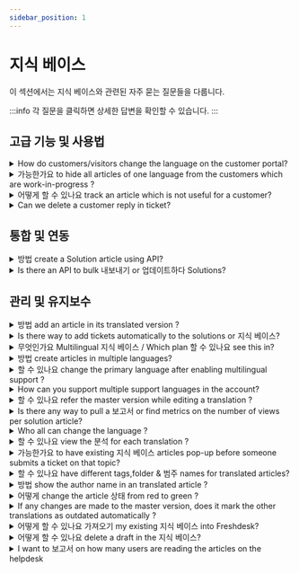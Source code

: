```yaml
---
sidebar_position: 1
---
```


# 지식 베이스

이 섹션에서는 지식 베이스와 관련된 자주 묻는 질문들을 다룹니다.

:::info
각 질문을 클릭하면 상세한 답변을 확인할 수 있습니다.
:::


## 고급 기능 및 사용법

<details>
<summary>How do customers/visitors change the language on the customer portal?</summary>

<div style={{ margin: "15px 0px", padding: "0px", fontSize: "13px", fontFamily: """, border: "0px", overflowX: "auto", textAlign: "initial", color: "rgb(51, 51, 51)", textIndent: "0px", textDecorationStyle: "initial", textDecorationColor: "initial" }}><p><span style={{ fontSize: "16px" }}>For verified customers, the portal is displayed in the language they have chosen in their<strong>&nbsp;profile.</strong></span></p><p><span style={{ fontSize: "16px" }}><br /></span></p><p><span style={{ fontSize: "16px" }}>Generally, when a user lands on the customer portal they would be able to view the portal in other languages by clicking on the <strong>drop-down</strong> displayed at the right end of the navigation bar.&nbsp;</span></p><p><br /></p><p><span dir="ltr" style={{ fontSize: "16px" }}><img src="#" style={{ width: "490px" }} class="fr-fic fr-fil fr-dib" /></span><br /></p></div><p><br /></p>

</details>

<details>
<summary>가능한가요 to hide all articles of one language from the customers which are work-in-progress ?</summary>

<p style={{ margin: "0px", padding: "0px", fontSize: "13px", fontFamily: "\"Helvetica Neue\", Helvetica, Arial, sans-serif", border: "0px", lineHeight: "1.4", wordBreak: "normal", wordWrap: "break-word", color: "rgb(51, 51, 51)", textAlign: "start", textIndent: "0px", textDecorationStyle: "initial", textDecorationColor: "initial" }}><span style={{ margin: "0px", padding: "0px", fontSize: "16px", fontFamily: "Arial, Helvetica, sans-serif", border: "0px" }}>Please navigate to <strong dir="ltr">Admin -&gt; Account -&gt; Helpdesk Settings -&gt;</strong> to add <strong >"supported languages" </strong>by setting up multilingual support. They are by default hidden from the customer portal. </span></p><p style={{ margin: "0px", padding: "0px", fontSize: "13px", fontFamily: "\"Helvetica Neue\", Helvetica, Arial, sans-serif", border: "0px", lineHeight: "1.4", wordBreak: "normal", wordWrap: "break-word", color: "rgb(51, 51, 51)", textAlign: "start", textIndent: "0px", textDecorationStyle: "initial", textDecorationColor: "initial" }}><br /></p><p style={{ margin: "0px", padding: "0px", fontSize: "13px", fontFamily: "\"Helvetica Neue\", Helvetica, Arial, sans-serif", border: "0px", lineHeight: "1.4", wordBreak: "normal", wordWrap: "break-word", color: "rgb(51, 51, 51)", textAlign: "start", textIndent: "0px", textDecorationStyle: "initial", textDecorationColor: "initial" }}><span style={{ margin: "0px", padding: "0px", fontSize: "16px", fontFamily: "Arial, Helvetica, sans-serif", border: "0px" }}>You can change its visibility clicking on the <strong >eye</strong> beside each language which would make it visible on the portal. </span></p><p ><br /></p>

</details>

<details>
<summary>어떻게 할 수 있나요 track an article which is not useful for a customer?</summary>

<p>When an article is published, there is a message at the bottom which says "Did you find it helpful?" which is basically a yes or no question. Upon giving a negative feedback, it creates a new ticket within the portal. Feedback on the article is visible in the Feedback section in the specific Article View page. </p><p><br /></p><p>This way you could resolve these tickets and address the negative feedback as well all from one place. </p>

</details>

<details>
<summary>Can we delete a customer reply in ticket?</summary>

<p>No, a customer's response in a ticket can never be deleted by agents and also the customers themselves cannot revert back their replies.</p>

</details>


## 통합 및 연동

<details>
<summary>방법 create a Solution article using API?</summary>

<p>This <a href="https://developers.freshdesk.com/api/#solutions" target="_blank" rel="noreferrer noopener">link</a> has the detailed procedure to create or edit a Solution article using API.</p>

</details>

<details>
<summary>Is there an API to bulk 내보내기 or 업데이트하다 Solutions?</summary>

<p>Yes, refer this <a href="https://developers.freshdesk.com/api/#solutions" rel="noreferrer noopener" target="_blank">link</a> to get the API details to export or update Solutions articles and folders. </p><p><br /></p><p dir="ltr">You can also do this by navigating to <strong>Admin &gt; Account &gt; Account Details &gt; and click on 'Export'</strong>. This will send a downloadable link to the registered agent email address, clicking on which would download a folder containing Solutions in XML format, along with other account information. Please note that only Agents with the 'Account Administrator' role would have access to Account Settings and only these agents would be able to trigger an account export.</p>

</details>


## 관리 및 유지보수

<details>
<summary>방법 add an article in its translated version ?</summary>

<div style={{ margin: "15px 0px", padding: "0px", fontSize: "13px", fontFamily: "\"Helvetica Neue\", Helvetica, Arial, sans-serif", border: "0px", overflowX: "auto", textAlign: "initial", color: "rgb(51, 51, 51)", textIndent: "0px", textDecorationStyle: "initial", textDecorationColor: "initial" }}><p style={{ margin: "0px", padding: "0px", fontSize: "13px", border: "0px", lineHeight: "1.4", wordBreak: "normal", wordWrap: "break-word" }}><span style={{ margin: "0px", padding: "0px", fontSize: "16px", fontFamily: "Arial, Helvetica, sans-serif", border: "0px" }}>Please navigate to the <strong>solutions </strong>tab on the global header<strong> -&gt; click on the category -&gt;</strong> where you could open the <strong>folder of articles.</strong> When you click on <strong>"show languages",</strong> you would see the icons of the languages supported in your helpdesk. </span></p><p style={{ margin: "0px", padding: "0px", fontSize: "13px", border: "0px", lineHeight: "1.4", wordBreak: "normal", wordWrap: "break-word" }}><br /></p><p style={{ margin: "0px", padding: "0px", fontSize: "13px", border: "0px", lineHeight: "1.4", wordBreak: "normal", wordWrap: "break-word" }}><span style={{ margin: "0px", padding: "0px", fontSize: "16px", fontFamily: "Arial, Helvetica, sans-serif", border: "0px" }}>Kindly add the article's translation under each icon in the respective languages. This would make them available in the language chosen in the <strong>drop-down</strong> on the customer portal. </span></p><p style={{ margin: "0px", padding: "0px", fontSize: "13px", border: "0px", lineHeight: "1.4", wordBreak: "normal", wordWrap: "break-word" }}><br /></p><p style={{ margin: "0px", padding: "0px", fontSize: "13px", border: "0px", lineHeight: "1.4", wordBreak: "normal", wordWrap: "break-word" }}><span style={{ margin: "0px", padding: "0px", fontSize: "16px", fontFamily: "Arial, Helvetica, sans-serif", border: "0px" }}>You could make an entire folder of articles in one language by following the same instructions. </span><span style={{ margin: "0px", padding: "0px", fontSize: "16px", fontFamily: "Arial, Helvetica, sans-serif", border: "0px" }}></span><br /></p></div><p><br /></p>

</details>

<details>
<summary>Is there way to add tickets automatically to the solutions or 지식 베이스?</summary>

<p><span style={{ fontSize: "16px" }}>Any email sent to kbase@&lt;yourcompanyname&gt;.freshdesk.com from your agent email address would be created as a draft solution article inside your Freshdesk Account. You can choose to have this email address added as a bcc email if you'd like to have all tickets automatically added to the knowledge base or you can also manually forward the tickets to this email address, which would save them as solution article drafts.</span></p>

</details>

<details>
<summary>무엇인가요 Multilingual 지식 베이스 / Which plan 할 수 있나요 see this in?</summary>

<div style={{ margin: "15px 0px", padding: "0px", fontSize: "13px", fontFamily: "\"Helvetica Neue\", Helvetica, Arial, sans-serif", border: "0px", overflowX: "auto", textAlign: "initial", color: "rgb(51, 51, 51)", textIndent: "0px", textDecorationStyle: "initial", textDecorationColor: "initial" }}><p>The multilingual knowledge base is when you can display your solution articles in the languages configured in your helpdesk. Please navigate to <strong dir="ltr">Admin &gt; Account &gt; Helpdesk Settings &gt;</strong> where you have an option called <strong dir="ltr">'Manage Languages'</strong>. </p><p><br /></p><p>Please click on this to set up other languages apart from the primary language which would be available on the customer portal after configuration.</p><p><br /></p><p>Say, for instance, you add French and Spanish to this list and your default language is English, as a customer, they would see the <strong>language dropdown</strong> at the right end of the navigation bar. Upon choosing the language in the list, the solution articles would display in the chosen language.</p><p><br /></p><p>This feature is available from the Garden plan. Feel free to reach out to support@freshdesk.com in order to upgrade or know more about the feature.</p></div>

</details>

<details>
<summary>방법 create articles in multiple languages?</summary>

<p>You would be having customers all around the world and our helpdesk does support a global reach to customers in their respective languages. The feature that aids this is called <strong>"Multilingual Support"</strong> which is available from our <strong>Garden</strong> plan. </p><p><br /></p><p>Say, for example, you would want to support articles in Chinese, French, apart from English which is your default/primary portal language. Please navigate to <strong dir="ltr">Admin -&gt; Account -&gt; Helpdesk Settings</strong> where you would see an option called <strong dir="ltr">"Manage Languages"</strong> which would allow you to add Chinese and French as well. Next, to these languages, you would have an option called <strong>"Hidden on portal"</strong> which when clicked upon would make the language visible on the portal.</p>

</details>

<details>
<summary>할 수 있나요 change the primary language after enabling multilingual support ?</summary>

<p>Once you add supported languages, you would not be able to change your primary language. However, we would be able to change the Primary Language for your account from the backend.</p><p><br /></p><p>Kindly write to support@freshdesk.com about the same and one of our agents would get in contact with you to assist in processing the same.</p>

</details>

<details>
<summary>How can you support multiple support languages in the account?</summary>

<p ><span style={{ fontSize: "16px" }}>You would be having customers all around the world and our help desk does support a global reach to customers in their respective languages. This feature that aids this is called <strong >"Multilingual Support"</strong> which is available from our garden plan. </span></p><p ><br /></p><p ><span dir="ltr" style={{ fontSize: "16px" }}>Please navigate to <strong dir="ltr">Admin -&gt; Account -&gt; Helpdesk Settings</strong> where you would see an option called "<strong>Manage Languages</strong>" which would allow you to add <strong >supported languages</strong>. When you click on manage languages, you would see an eye option which when clicked upon would be visible on the portal. By default, they are hidden. </span></p><div style={{ margin: "15px 0px", padding: "0px", fontSize: "13px", fontFamily: "\"Helvetica Neue\", Helvetica, Arial, sans-serif", border: "0px", overflowX: "auto", textAlign: "initial", color: "rgb(51, 51, 51)", textIndent: "0px", textDecorationStyle: "initial", textDecorationColor: "initial" }}><p style={{ margin: "0px", padding: "0px", fontSize: "13px", border: "0px", lineHeight: "1.4", wordBreak: "normal", wordWrap: "break-word" }}><span style={{ fontSize: "16px" }}><span style={{ margin: "0px", padding: "0px", fontFamily: "Arial, Helvetica, sans-serif", border: "0px" }}>Freshdesk has 30+ languages for multilingual support. There is no limit on the number of languages for each account.</span></span></p></div><p ><br /></p>

</details>

<details>
<summary>할 수 있나요 refer the master version while editing a translation ?</summary>

<p><span style={{ fontSize: "16px" }}>Please go to <strong>Solutions tab -&gt; </strong>Click on the <strong>category -&gt;</strong> open the <strong>article </strong>which has to be translated where you would see an option called <strong>"Show master" </strong>on the right end of the header. </span></p><div style={{ margin: "15px 0px", padding: "0px", fontSize: "13px", fontFamily: "\"Helvetica Neue\", Helvetica, Arial, sans-serif", border: "0px", overflowX: "auto", textAlign: "initial", color: "rgb(51, 51, 51)", textIndent: "0px", textDecorationStyle: "initial", textDecorationColor: "initial" }}><p style={{ margin: "0px", padding: "0px", fontSize: "13px", border: "0px", lineHeight: "1.4", wordBreak: "normal", wordWrap: "break-word" }}><span style={{ fontSize: "16px" }}>When you click on this, the article appears in the <strong>primary language</strong> next to the space given for you to put down the translated version of the same. </span></p></div>

</details>

<details>
<summary>Is there any way to pull a 보고서 or find metrics on the number of views per solution article?</summary>

<p ><span style={{ fontSize: "16px" }}>This is not available as a report as such, but if you open a solution folder, on the right, you'd be able to view the number of likes, along with the number of views for each solution article. </span></p><p ><br /></p><p ><br /></p><p ><img class="fr-dib fr-draggable fr-bordered" src="#" style={{ width: "622px", height: "198.966px" }} /></p><p ><br /></p><p ><br /></p><p >There is also an option to <strong>reset</strong> these numbers inside each article on the bottom right under <strong>Analytics</strong>.</p><p ><br /></p><p ><span style={{ fontSize: "16px" }}><img class="fr-dib fr-draggable fr-bordered" src="#" style={{ width: "241px", height: "93.3764px" }} /></span></p><p ><br /></p><p><span style={{ fontSize: "16px" }}><br /></span></p><p><span style={{ fontSize: "16px" }}>You can also <a href="https://support.freshdesk.com/support/solutions/articles/6249-the-google-analytics-app" target="_blank">integrate with Google Analytics</a> to derive these metrics with further details.</span></p>

</details>

<details>
<summary>Who all can change the language ?</summary>

<p ><span style={{ fontSize: "16px" }}>The users need not be logged in to change the language of the portal. Please navigate to the <strong >customer portal</strong> as a user to see the dropdown of your languages supported in your helpdesk. When you select from this list, the portal is available in that chosen language.</span></p><p ><br /></p><p ><span dir="ltr" style={{ fontSize: "16px" }}><img src="#" style={{ width: "auto" }} class="fr-fic fr-fil fr-dib" /></span><br /></p><p ><span style={{ fontSize: "16px" }}><br /></span></p><p ><span style={{ fontSize: "16px" }}>As of now, there is no feature to restrict this to only logged in users. You could always keep the language hidden by not clicking the eye icon (which makes it visible on the portal) next to it in the <strong dir="ltr">Admin -&gt; Account -&gt; Helpdesk Settings -&gt; Manage Languages.</strong>&nbsp;</span></p><p ><br /></p><p ><span dir="ltr" style={{ fontSize: "16px" }}><img src="#" style={{ width: "auto" }} class="fr-fic fr-fil fr-dib" /></span><br /></p>

</details>

<details>
<summary>할 수 있나요 view the 분석 for each translation ?</summary>

<div style={{ margin: "15px 0px", padding: "0px", fontSize: "13px", fontFamily: "\"Helvetica Neue\", Helvetica, Arial, sans-serif", border: "0px", overflowX: "auto", textAlign: "initial", color: "rgb(51, 51, 51)", textIndent: "0px", textDecorationStyle: "initial", textDecorationColor: "initial" }}><p style={{ margin: "0px", padding: "0px", fontSize: "13px", border: "0px", lineHeight: "1.4", wordBreak: "normal", wordWrap: "break-word" }}><span style={{ margin: "0px", padding: "0px", fontSize: "16px", fontFamily: "Arial, Helvetica, sans-serif", border: "0px" }}>Please navigate to <strong>Solutions tab -&gt; Click on the category -&gt; open the article</strong> and click on its translation. </span></p><p style={{ margin: "0px", padding: "0px", fontSize: "13px", border: "0px", lineHeight: "1.4", wordBreak: "normal", wordWrap: "break-word" }}><br /></p><p style={{ margin: "0px", padding: "0px", fontSize: "13px", border: "0px", lineHeight: "1.4", wordBreak: "normal", wordWrap: "break-word" }}><span style={{ margin: "0px", padding: "0px", fontSize: "16px", fontFamily: "Arial, Helvetica, sans-serif", border: "0px" }}>Here, you would be able to see the article properties to the right of it where the<strong> "Analytics" </strong>is displayed at the bottom. </span></p><p style={{ margin: "0px", padding: "0px", fontSize: "13px", border: "0px", lineHeight: "1.4", wordBreak: "normal", wordWrap: "break-word" }}><br /></p><p style={{ margin: "0px", padding: "0px", fontSize: "13px", border: "0px", lineHeight: "1.4", wordBreak: "normal", wordWrap: "break-word" }}><span style={{ margin: "0px", padding: "0px", fontSize: "16px", fontFamily: "Arial, Helvetica, sans-serif", border: "0px" }}>The overall analytics can be viewed in the <strong>master</strong> version of the article. </span></p></div><p><br /></p>

</details>

<details>
<summary>가능한가요 to have existing 지식 베이스 articles pop-up before someone submits a ticket on that topic?</summary>

<p ><span style={{ fontSize: "16px" }}>Once you have populated your knowledge base articles, you can setup your support portal to "auto-suggest" solutions that are in line with a customers' query(Ticket Subject) when they are submitting a ticket.</span></p><p ><br /></p><p ><span style={{ fontSize: "16px" }}>If you navigate to <strong dir="ltr">Admin &gt; Channels &gt; Portal --&gt; Settings</strong> tab, you would see an option called <strong >"</strong><strong >Auto-suggest solutions while creating a new ticket", </strong><span rel="tempredactor">available </span><span rel="tempredactor">under</span><strong ><span rel="tempredactor"></span><span rel="tempredactor"><strong >"User Permissions for portal" --&gt; </strong></span><span rel="tempredactor"><strong >Who can submit a new ticket on portal.</strong></span></strong></span></p><p ><br /></p><p ></p><p ><br /></p><p ><span style={{ fontSize: "16px" }}><span rel="tempredactor">You could turn this option on and each time when the customer starts submitting a ticket, based on the text added to the Subject, corresponding Solution Articles would be auto-suggested.</span></span></p><p ></p><p ></p>

</details>

<details>
<summary>할 수 있나요 have different tags,folder &amp; 범주 names for translated articles?</summary>

<div style={{ margin: "15px 0px", padding: "0px", fontSize: "13px", fontFamily: "\"Helvetica Neue\", Helvetica, Arial, sans-serif", border: "0px", overflowX: "auto", textAlign: "initial", color: "rgb(51, 51, 51)", textIndent: "0px", textDecorationStyle: "initial", textDecorationColor: "initial" }}><p style={{ margin: "0px", padding: "0px", fontSize: "13px", border: "0px", lineHeight: "1.4", wordBreak: "normal", wordWrap: "break-word" }}><span style={{ margin: "0px", padding: "0px", fontSize: "16px", fontFamily: "Arial, Helvetica, sans-serif", border: "0px" }}>You could have different tags, folders or categories for translated articles. To have this done, while editing the translated article, there are a few properties below the editor that enables us to have tags,category,folder names in the tab of the solution article for that particular supported language.</span></p></div><p><br /></p>

</details>

<details>
<summary>방법 show the author name in an translated article ?</summary>

<p><span style={{ color: "rgb(51, 51, 51)", fontFamily: "Arial, Helvetica, sans-serif", fontSize: "16px", textAlign: "start", textIndent: "0px", backgroundColor: "rgb(255, 255, 255)", textDecorationStyle: "initial", textDecorationColor: "initial" }}>You could make the author name to be displayed for each of the Solution Articles, on your Support Portal.&nbsp;</span></p><p><span dir="ltr" style={{ color: "rgb(51, 51, 51)", fontFamily: "Arial, Helvetica, sans-serif", fontSize: "16px", textAlign: "start", textIndent: "0px", backgroundColor: "rgb(255, 255, 255)", textDecorationStyle: "initial", textDecorationColor: "initial" }}>To have this done, kindly enable the</span><strong style={{ margin: "0px", padding: "0px", fontWeight: "bold", fontSize: "16px", fontFamily: "Arial, Helvetica, sans-serif", border: "0px", color: "rgb(51, 51, 51)", textAlign: "start", textIndent: "0px", textDecorationStyle: "initial", textDecorationColor: "initial" }}>&nbsp;Show Author Names</strong><span style={{ color: "rgb(51, 51, 51)", fontFamily: "Arial, Helvetica, sans-serif", fontSize: "16px", textAlign: "start", textIndent: "0px", backgroundColor: "rgb(255, 255, 255)", textDecorationStyle: "initial", textDecorationColor: "initial" }}>&nbsp;option under <strong dir="ltr">Admin &gt; Channels &gt; Portals</strong></span></p><p><br /></p><p><img src="#" style={{ width: "auto" }} class="fr-fic fr-fil fr-dib" /></p><p><br /></p><p><span style={{ color: "rgb(51, 51, 51)", fontFamily: "Arial, Helvetica, sans-serif", fontSize: "16px", textAlign: "start", textIndent: "0px", backgroundColor: "rgb(255, 255, 255)", textDecorationStyle: "initial", textDecorationColor: "initial" }}><strong dir="ltr">Click on Edit next to the name of the Portal</strong></span></p><p><br /></p><p><span style={{ color: "rgb(51, 51, 51)", fontFamily: "Arial, Helvetica, sans-serif", fontSize: "16px", textAlign: "start", textIndent: "0px", backgroundColor: "rgb(255, 255, 255)", textDecorationStyle: "initial", textDecorationColor: "initial" }}><strong dir="ltr"><img src="#" style={{ width: "auto" }} class="fr-fic fr-fil fr-dib" /></strong></span><br /></p><p><span style={{ color: "rgb(51, 51, 51)", fontFamily: "Arial, Helvetica, sans-serif", fontSize: "16px", textAlign: "start", textIndent: "0px", backgroundColor: "rgb(255, 255, 255)", textDecorationStyle: "initial", textDecorationColor: "initial" }}><strong dir="ltr">Manage Sections &gt; Knowledge base</strong></span></p><p><br /></p><p><span dir="ltr" style={{ color: "rgb(51, 51, 51)", fontFamily: "Arial, Helvetica, sans-serif", fontSize: "16px", textAlign: "start", textIndent: "0px", backgroundColor: "rgb(255, 255, 255)", textDecorationStyle: "initial", textDecorationColor: "initial" }}>Check the box that says "Display author name on this portal"</span></p><p><br /></p><p><span dir="ltr" style={{ color: "rgb(51, 51, 51)", fontFamily: "Arial, Helvetica, sans-serif", fontSize: "16px", textAlign: "start", textIndent: "0px", backgroundColor: "rgb(255, 255, 255)", textDecorationStyle: "initial", textDecorationColor: "initial" }}><img src="#" style={{ width: "auto" }} class="fr-fic fr-fil fr-dib" /></span></p><p dir="ltr"><br /></p><p dir="ltr"><br /></p><br /><p><br /></p>

</details>

<details>
<summary>어떻게 change the article 상태 from red to green ?</summary>

<div style={{ margin: "15px 0px", padding: "0px", fontSize: "13px", fontFamily: "\"Helvetica Neue\", Helvetica, Arial, sans-serif", border: "0px", overflowX: "auto", textAlign: "initial", color: "rgb(51, 51, 51)", textIndent: "0px", textDecorationStyle: "initial", textDecorationColor: "initial" }}><p style={{ margin: "0px", padding: "0px", fontSize: "13px", border: "0px", lineHeight: "1.4", wordBreak: "normal", wordWrap: "break-word" }}><span style={{ fontSize: "16px" }}>An article has a translation marked in red because the translation has not been updated after making changes to the master version of the article. It would turn green once you mark the translation as "up to date". </span></p><p style={{ margin: "0px", padding: "0px", fontSize: "13px", border: "0px", lineHeight: "1.4", wordBreak: "normal", wordWrap: "break-word" }}><span style={{ fontSize: "16px" }}><br /></span></p><p style={{ margin: "0px", padding: "0px", fontSize: "13px", border: "0px", lineHeight: "1.4", wordBreak: "normal", wordWrap: "break-word" }}><span style={{ fontSize: "16px" }}><span style={{ margin: "0px", padding: "0px", fontFamily: "Arial, Helvetica, sans-serif", border: "0px" }}>Please navigate to the <strong>Solutions tab -&gt; click on the category -&gt; open the particular article </strong>in the folder and Click on <strong>Edit</strong> to make changes to the article. </span></span></p><p style={{ margin: "0px", padding: "0px", fontSize: "13px", border: "0px", lineHeight: "1.4", wordBreak: "normal", wordWrap: "break-word" }}><span style={{ fontSize: "16px" }}><br /></span></p><p style={{ margin: "0px", padding: "0px", fontSize: "13px", border: "0px", lineHeight: "1.4", wordBreak: "normal", wordWrap: "break-word" }}><span style={{ fontSize: "16px" }}><span style={{ margin: "0px", padding: "0px", fontFamily: "Arial, Helvetica, sans-serif", border: "0px" }}>Within the article, kindly choose the respective translation (as it is outdated, it would be highlighted in <strong>red</strong>) -&gt; click on <strong style={{ margin: "0px", padding: "0px", fontWeight: "bold", fontSize: "16px", border: "0px" }}>Mark This Translation as Up-to-date</strong> on the top right corner of the page. Upon saving this, the article status or the translation icon would be available in green. </span></span></p></div><p><br /></p>

</details>

<details>
<summary>If any changes are made to the master version, does it mark the other translations as outdated automatically ?</summary>

<p><span style={{ fontSize: "16px" }}>When changes are made to the master article in the Solutions tab, please note that you would find an option to <strong>"Mark other Translations as outdated"</strong> at the right side of this article. </span></p><div style={{ margin: "15px 0px", padding: "0px", fontSize: "13px", fontFamily: "\"Helvetica Neue\", Helvetica, Arial, sans-serif", border: "0px", overflowX: "auto", textAlign: "initial", color: "rgb(51, 51, 51)", textIndent: "0px", textDecorationStyle: "initial", textDecorationColor: "initial" }}><p style={{ margin: "0px", padding: "0px", fontSize: "13px", border: "0px", lineHeight: "1.4", wordBreak: "normal", wordWrap: "break-word" }}><span style={{ fontSize: "16px" }}>Within the translation, you have the option to make the changes to match the master version and mark the </span><strong><span style={{ fontSize: "16px" }}>"translation as up to date".</span></strong></p></div>

</details>

<details>
<summary>어떻게 할 수 있나요 가져오기 my existing 지식 베이스 into Freshdesk?</summary>

<p>We will be able to import an existing Knowledge Base onto your Freshdesk Account. Please write to support@freshdesk.com with <strong>the CSV file</strong> of your current Knowledge Base and one of our agents will get in touch with you to check the data and process your import.</p>

</details>

<details>
<summary>어떻게 할 수 있나요 delete a draft in the 지식 베이스?</summary>

<div dir="ltr"><p dir="ltr">Under the <strong>Solutions</strong> tab, you would find <strong>All drafts</strong> under the filter&nbsp;</p><p><br /></p><p><img src="#" style={{ width: "222px", display: "block", float: "none", verticalAlign: "top", margin: "5px auto", textAlign: "center" }} class="fr-fic fr-dib" /></p><p><br /></p><p dir="ltr">You can click edit/delete icon on any of these drafts which would take you to the Solutions edit/delete confirmation page.</p><p><br /></p><p><img src="#" style={{ width: "auto", display: "block", float: "none", verticalAlign: "top", margin: "5px auto", textAlign: "center" }} class="fr-fic fr-dib" /></p><p><br /></p><p>You will have to re-enter the title of the article for confirmation of deletion - this is to prevent any accidental deletion of articles.&nbsp;</p><p><br /><img src="#" style={{ width: "auto", display: "block", float: "none", verticalAlign: "top", margin: "5px auto", textAlign: "center" }} class="fr-fic fr-dib" /><br /></p><p>Please note that <strong>this action cannot be undone</strong>.</p></div>

</details>

<details>
<summary>I want to 보고서 on how many users are reading the articles on the helpdesk</summary>

<p>You can view this from the Solutions section in your Freshdesk. Next to the article you will be able to see the number of Views by your customers. You can also view the number of likes and dislikes.</p><p><br /></p><p>You can also <a href="https://support.freshdesk.com/en/support/solutions/articles/50000002837">create your own knowledge base reports</a> if you're on the <strong>Estate</strong> plan or above.</p>

</details>

